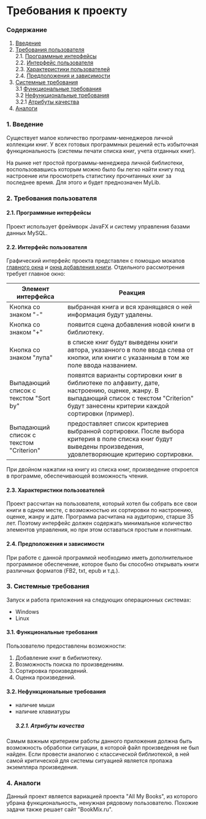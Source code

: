 # Требования к проекту
### Содержание
1. [Введение](#1)
2. [Требования пользователя](#2) <br>
  2.1. [Программные интерфейсы](#2.1) <br>
  2.2. [Интерфейс пользователя](#2.2) <br>
  2.3. [Характеристики пользователей](#2.3) <br>
  2.4. [Предположения и зависимости](#2.4) <br>
3. [Системные требования](#3.) <br>
  3.1 [Функциональные требования](#3.1) <br>
  3.2 [Нефункциональные требования](#3.2) <br>
    3.2.1 [Атрибуты качества](#3.2.1) <br>
4. [Аналоги](#4) <br>
  
### 1. Введение <a name="1"></a>
Существует малое количество программ-менеджеров личной коллекции книг. У всех готовых программных решений есть избыточная функциональность (системы печати списка книг, учета отданных книг).

На рынке нет простой программы-менеджера личной библиотеки, воспользовавшись которым можно было бы легко найти книгу под настроение или просмотреть статистику прочитанных книг за последнее время. Для этого и будет преднозначен MyLib.

### 2. Требования пользователя <a name="2"></a>
#### 2.1. Программные интерфейсы <a name="2.1"></a>
Проект использует фреймворк JavaFX и систему управления базами данных MySQL.
#### 2.2. Интерфейс пользователя <a name="2.2"></a>
Графический интерфейс проекта представлен с помощью мокапов [главного окна](https://github.com/desmond1999d/MyLib/blob/master/Documentation/mockups/Mainmenu.png) и [окна добавления книги](https://github.com/desmond1999d/MyLib/blob/master/Documentation/mockups/AddMenu.png).
Отдельного рассмотрения требует главное окно:

Элемент интерфейса | Реакция
--- | ---
Кнопка со знаком "-" | выбранная книга и вся хранящаяся о ней информация будут удалены.
Кнопка со знаком "+" | появится сцена добавления новой книги в библиотеку.
Кнопка со знаком "лупа" | в списке книг будут выведены книги автора, указанного в поле ввода слева от кнопки, или книги с указанным в том же поле ввода названием.
Выпадающий список с текстом "Sort by" | появятся варианты сортировки книг в библиотеке по алфавиту, дате, настроению, оценке, жанру. В выпадающий список с текстом "Criterion" будут занесены критерии каждой сортировки (пример).
Выпадающий список с текстом "Criterion" | предоставляет список критериев выбранной сортировки. После выбора критерия в поле списка книг будут выведены произведения, удовлетворяющие критерию сортировки.


При двойном нажатии на книгу из списка книг, произведение откроется в программе, обеспечивающей возможность чтения.

#### 2.3. Характеристики пользователей <a name="2.3"></a>
Проект рассчитан на пользователя, который хотел бы собрать все свои книги в одном месте, с возможностью их сортировки по настроению, оценке, жанру и дате. Программа расчитана на аудиторию, старше 35 лет. Поэтому интерфейс должен содержать минимальное количество элементов управления, но при этом оставаться простым и понятным.
#### 2.4. Предположения и зависимости <a name="2.4"></a>
При работе с данной программой необходимо иметь дополнительное программное обеспечение, которое было бы способно открывать книги различных форматов (FB2, txt, epub и т.д.).
### 3. Системные требования <a name="3"></a>
Запуск и работа приложения на следующих операционных системах:
* Windows
* Linux
#### 3.1. Функциональные требования <a name="3.1"></a>
Пользователю предоставлены возможности:
  1. Добавление книг в бибилиотеку.
  2. Возможность поиска по произведениям.
  3. Сортировка произведений.
  4. Оценка произведений.
#### 3.2. Нефункциональные требования <a name="3.2"></a>
* наличие мыши
* наличие клавиатуры
   ##### 3.2.1. Атрибуты качества <a name="3.2.1"></a>
Самым важным критерием работы данного приложения должна быть возможность обработки ситуации, в которой файл произведения не был найден. Если провести аналогию с классической библиотекой, в ней самой критической для системы ситуацией является пропажа экземпляра произведения.
### 4. Аналоги <a name="4"></a>
Данный проект является вариацией проекта "All My Books", из которого убрана функциональность, ненужная рядовому пользователю. Похожие задачи также решает сайт "BookMix.ru".
